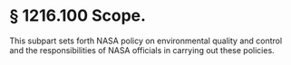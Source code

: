 # § 1216.100   Scope.

This subpart sets forth NASA policy on environmental quality and control and the responsibilities of NASA officials in carrying out these policies.




